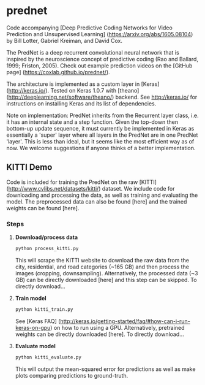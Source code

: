 # prednet

Code accompanying [Deep Predictive Coding Networks for Video Prediction and Unsupervised Learning] (https://arxiv.org/abs/1605.08104) by Bill Lotter, Gabriel Kreiman, and David Cox.

The PredNet is a deep recurrent convolutional neural network that is inspired by the neuroscience concept of predictive coding (Rao and Ballard, 1999; Friston, 2005).
Check out example prediction videos on the [GitHub page] (https://coxlab.github.io/prednet/).

The architecture is implemented as a custom layer in [Keras] (http://keras.io/). Tested on Keras 1.0.7 with [theano] (http://deeplearning.net/software/theano/) backend.
See http://keras.io/ for instructions on installing Keras and its list of dependencies.

Note on implementation:  PredNet inherits from the Recurrent layer class, i.e. it has an internal state and a step function. Given the top-down then bottom-up update sequence, it must currently be implemented in Keras as essentially a 'super' layer where all layers in the PredNet are in one PredNet 'layer'. This is less than ideal, but it seems like the most efficient way as of now. We welcome suggestions if anyone thinks of a better implementation.  

## KITTI Demo

Code is included for training the PredNet on the raw [KITTI] (http://www.cvlibs.net/datasets/kitti/) dataset.
We include code for downloading and processing the data, as well as training and evaluating the model.
The preprocessed data can also be found [here] and the trained weights can be found [here].

### Steps
1. **Download/process data**
	```bash
	python process_kitti.py
	```
	This will scrape the KITTI website to download the raw data from the city, residential, and road categories (~165 GB) and then process the images (cropping, downsampling).
	Alternatively, the processed data (~3 GB) can be directly downloaded [here] and this step can be skipped.
	To directly download...
	<br>

2. **Train model**
	```bash
	python kitti_train.py
	```
	See [Keras FAQ] (http://keras.io/getting-started/faq/#how-can-i-run-keras-on-gpu) on how to run using a GPU.
	Alternatively, pretrained weights can be directly downloaded [here].
	To directly download...
	<br>

3. **Evaluate model**
	```bash
	python kitti_evaluate.py
	```
	This will output the mean-squared error for predictions as well as make plots comparing predictions to ground-truth.
